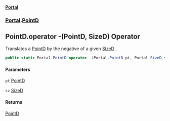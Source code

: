 #### [Portal](index.md 'index')
### [Portal](Portal.md 'Portal').[PointD](PointD.md 'Portal.PointD')

## PointD.operator -(PointD, SizeD) Operator

Translates a [PointD](PointD.md 'Portal.PointD') by the negative of a given [SizeD](SizeD.md 'Portal.SizeD') .

```csharp
public static Portal.PointD operator -(Portal.PointD pt, Portal.SizeD sz);
```
#### Parameters

<a name='Portal.PointD.op_Subtraction(Portal.PointD,Portal.SizeD).pt'></a>

`pt` [PointD](PointD.md 'Portal.PointD')

<a name='Portal.PointD.op_Subtraction(Portal.PointD,Portal.SizeD).sz'></a>

`sz` [SizeD](SizeD.md 'Portal.SizeD')

#### Returns
[PointD](PointD.md 'Portal.PointD')
